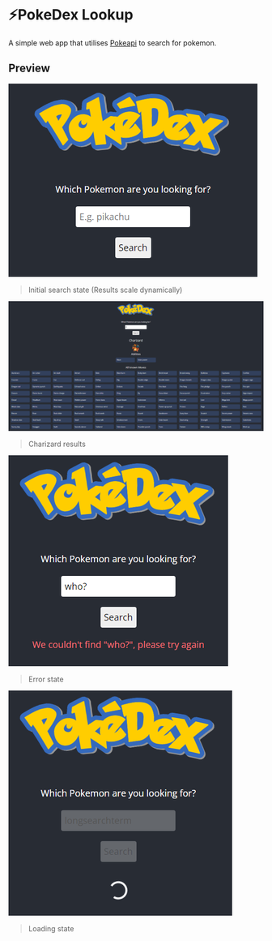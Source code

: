 # ⚡PokeDex Lookup

A simple web app that utilises [Pokeapi](https://pokeapi.co/) to search for pokemon.

## Preview

![Pokedex empty search state](./preview/pokedex-search.PNG)

> Initial search state (Results scale dynamically)

![Pokedex search result](./preview/pokedex-search-result.PNG)

> Charizard results

![Pokedex error state](./preview/pokedex-error-state.PNG)

> Error state

![Pokedex loading state](./preview/pokedex-loading-state.PNG)

> Loading state
